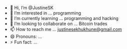 - 👋 Hi, I’m @JustineSK
- 👀 I’m interested in ... programming
- 🌱 I’m currently learning ... programming and hacking 
- 💞️ I’m looking to collaborate on ... Bitcoin trades 
- 📫 How to reach me ... justinesekhukhune@gmail.com 
- 😄 Pronouns: ...
- ⚡ Fun fact: ...

<!---
JustineSK/JustineSK is a ✨ special ✨ repository because its `README.md` (this file) appears on your GitHub profile.
You can click the Preview link to take a look at your changes.
--->
